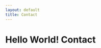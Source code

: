 ```yaml
---
layout: default
title: Contact
---
```


<div id="main-content">
  <h1>Hello World! Contact</h1>
</div>